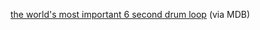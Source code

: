 ---
layout: post
wordpress_id: 241
wordpress_url: http://noesbueno.com/archives/241
date: '2008-03-16 22:07:31 -0500'
date_gmt: '2008-03-17 03:07:31 -0500'
body: |
  <p><a href="http://www.surfthechannel.com/info/documentaries/Worlds_most_important_6-sec_drum_loop%2C_The/36955/World%27s+most+important+6-sec+drum+loop%2C+The.html#">the world's most important 6 second drum loop</a> <span class="via">(via MDB)</span></p>
---
